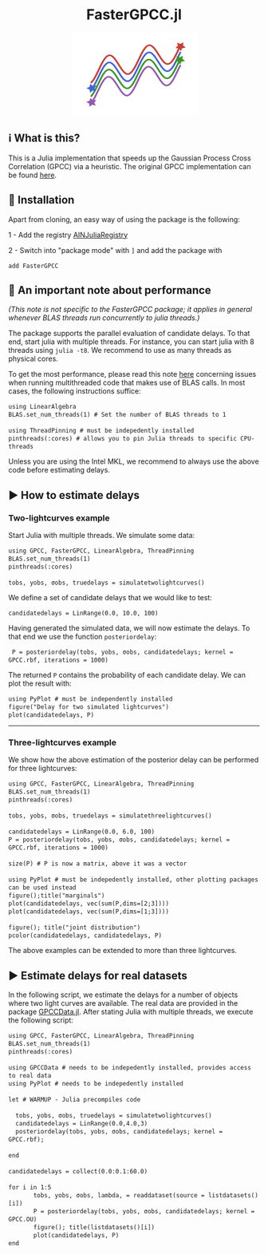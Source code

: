 <h1 align="center">FasterGPCC.jl</h1>
<p align="center">
  <img width="253" height="165" src=logo.png>
</p>



## ℹ What is this?

This is a Julia implementation that speeds up the Gaussian Process Cross Correlation (GPCC) via a heuristic. The original GPCC implementation can be found [here](https://github.com/HITS-AIN/GPCC.jl). 

## 💾 Installation

Apart from cloning, an easy way of using the package is the following:

1 - Add the registry [AINJuliaRegistry](https://github.com/HITS-AIN/AINJuliaRegistry)

2 - Switch into "package mode" with `]` and add the package with
```
add FasterGPCC
```


## 🚀 An important note about performance

*(This note is not specific to the FasterGPCC package; it applies in general whenever BLAS threads run concurrently to julia threads.)*

The package supports the parallel evaluation of candidate delays.
To that end, start julia with multiple threads. For instance, you can start julia with 8 threads using `julia -t8`.
We recommend to use as many threads as physical cores.

To get the most performance, please read this note [here](https://carstenbauer.github.io/ThreadPinning.jl/dev/explanations/blas/) concerning issues when running multithreaded code that makes use of BLAS calls. In most cases, the following instructions suffice:
```
using LinearAlgebra
BLAS.set_num_threads(1) # Set the number of BLAS threads to 1

using ThreadPinning # must be indepedently installed
pinthreads(:cores) # allows you to pin Julia threads to specific CPU-threads 
```

Unless you are using the Intel MKL, we recommend to always use the above code before estimating delays.


## ▶ How to estimate delays

### Two-lightcurves example

Start Julia with multiple threads.
We simulate some data:
```
using GPCC, FasterGPCC, LinearAlgebra, ThreadPinning
BLAS.set_num_threads(1)
pinthreads(:cores) 

tobs, yobs, σobs, truedelays = simulatetwolightcurves()
```

We define a set of candidate delays that we would like to test:
```
candidatedelays = LinRange(0.0, 10.0, 100)
```

Having generated the simulated data, we will now estimate the delays. To that end we use the function `posteriordelay`:
```
 P = posteriordelay(tobs, yobs, σobs, candidatedelays; kernel = GPCC.rbf, iterations = 1000)
```

The returned `P` contains the probability of each candidate delay. We can plot the result with:
```
using PyPlot # must be independently installed
figure("Delay for two simulated lightcurves")
plot(candidatedelays, P)
```

-------
### Three-lightcurves example

We show how the above estimation of the posterior delay can be performed for three lightcurves:
```
using GPCC, FasterGPCC, LinearAlgebra, ThreadPinning
BLAS.set_num_threads(1)
pinthreads(:cores) 

tobs, yobs, σobs, truedelays = simulatethreelightcurves()

candidatedelays = LinRange(0.0, 6.0, 100)
P = posteriordelay(tobs, yobs, σobs, candidatedelays; kernel = GPCC.rbf, iterations = 1000)

size(P) # P is now a matrix, above it was a vector

using PyPlot # must be indepedently installed, other plotting packages can be used instead
figure();title("marginals")
plot(candidatedelays, vec(sum(P,dims=[2;3])))
plot(candidatedelays, vec(sum(P,dims=[1;3])))

figure(); title("joint distribution")
pcolor(candidatedelays, candidatedelays, P)
```

The above examples can be extended to more than three lightcurves.


## ▶ Estimate delays for real datasets

In the following script, we estimate the delays for a number of objects where two light curves are available.
The real data are provided in the package [GPCCData.jl](https://github.com/HITS-AIN/GPCCData.jl).
After stating Julia with multiple threads, we execute the following script:
```
using GPCC, FasterGPCC, LinearAlgebra, ThreadPinning
BLAS.set_num_threads(1)
pinthreads(:cores)

using GPCCData # needs to be indepedently installed, provides access to real data
using PyPlot # needs to be indepedently installed

let # WARMUP - Julia precompiles code

  tobs, yobs, σobs, truedelays = simulatetwolightcurves()
  candidatedelays = LinRange(0.0,4.0,3)
  posteriordelay(tobs, yobs, σobs, candidatedelays; kernel = GPCC.rbf);

end

candidatedelays = collect(0.0:0.1:60.0)

for i in 1:5
       tobs, yobs, σobs, lambda, = readdataset(source = listdatasets()[i])
       P = posteriordelay(tobs, yobs, σobs, candidatedelays; kernel = GPCC.OU)
       figure(); title(listdatasets()[i])
       plot(candidatedelays, P)
end
```
